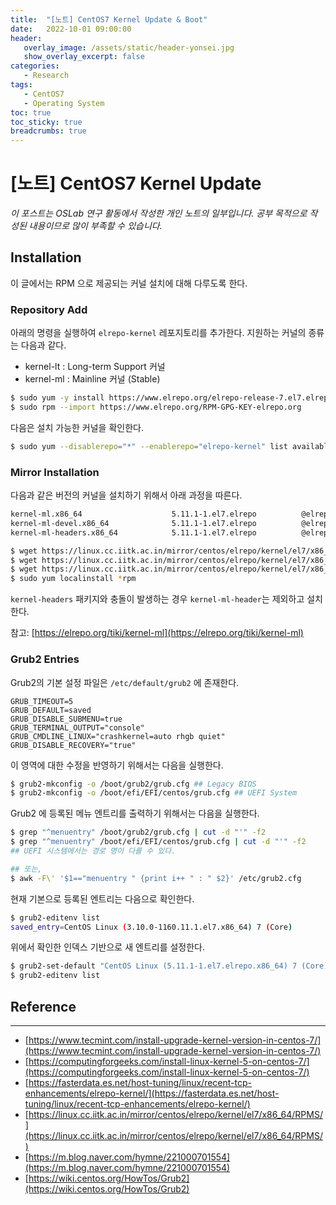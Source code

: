 ```yaml
---
title:  "[노트] CentOS7 Kernel Update & Boot"
date:   2022-10-01 09:00:00
header:
   overlay_image: /assets/static/header-yonsei.jpg
   show_overlay_excerpt: false
categories: 
   - Research
tags:
   - CentOS7
   - Operating System
toc: true
toc_sticky: true
breadcrumbs: true
---
```


# [노트] CentOS7 Kernel Update

*이 포스트는 OSLab 연구 활동에서 작성한 개인 노트의 일부입니다. 공부 목적으로 작성된 내용이므로 많이 부족할 수 있습니다.*

## Installation

이 글에서는 RPM 으로 제공되는 커널 설치에 대해 다루도록 한다.

### Repository Add

아래의 명령을 실행하여 `elrepo-kernel` 레포지토리를 추가한다. 지원하는 커널의 종류는 다음과 같다.

- kernel-lt : Long-term Support 커널
- kernel-ml : Mainline 커널 (Stable)

```bash
$ sudo yum -y install https://www.elrepo.org/elrepo-release-7.el7.elrepo.noarch.rpm
$ sudo rpm --import https://www.elrepo.org/RPM-GPG-KEY-elrepo.org
```

다음은 설치 가능한 커널을 확인한다.

```bash
$ sudo yum --disablerepo="*" --enablerepo="elrepo-kernel" list available | grep kernel-ml
```

### Mirror Installation

다음과 같은 버전의 커널을 설치하기 위해서 아래 과정을 따른다.

```bash
kernel-ml.x86_64                    5.11.1-1.el7.elrepo          @elrepo-kernel
kernel-ml-devel.x86_64              5.11.1-1.el7.elrepo          @elrepo-kernel
kernel-ml-headers.x86_64            5.11.1-1.el7.elrepo          @elrepo-kernel
```

```bash
$ wget https://linux.cc.iitk.ac.in/mirror/centos/elrepo/kernel/el7/x86_64/RPMS/kernel-ml-5.11.1-1.el7.elrepo.x86_64.rpm
$ wget https://linux.cc.iitk.ac.in/mirror/centos/elrepo/kernel/el7/x86_64/RPMS/kernel-ml-devel-5.11.1-1.el7.elrepo.x86_64.rpm
$ wget https://linux.cc.iitk.ac.in/mirror/centos/elrepo/kernel/el7/x86_64/RPMS/kernel-ml-headers-5.11.1-1.el7.elrepo.x86_64.rpm
$ sudo yum localinstall *rpm
```

`kernel-headers` 패키지와 충돌이 발생하는 경우 `kernel-ml-header`는 제외하고 설치한다.

참고: [https://elrepo.org/tiki/kernel-ml](https://elrepo.org/tiki/kernel-ml)

### Grub2 Entries

Grub2의 기본 설정 파일은 `/etc/default/grub2` 에 존재한다.

```
GRUB_TIMEOUT=5
GRUB_DEFAULT=saved
GRUB_DISABLE_SUBMENU=true
GRUB_TERMINAL_OUTPUT="console"
GRUB_CMDLINE_LINUX="crashkernel=auto rhgb quiet"
GRUB_DISABLE_RECOVERY="true"
```

이 영역에 대한 수정을 반영하기 위해서는 다음을 실행한다.

```bash
$ grub2-mkconfig -o /boot/grub2/grub.cfg ## Legacy BIOS
$ grub2-mkconfig -o /boot/efi/EFI/centos/grub.cfg ## UEFI System
```

Grub2 에 등록된 메뉴 엔트리를 출력하기 위해서는 다음을 실행한다.

```bash
$ grep "^menuentry" /boot/grub2/grub.cfg | cut -d "'" -f2
$ grep "^menuentry" /boot/efi/EFI/centos/grub.cfg | cut -d "'" -f2
## UEFI 시스템에서는 경로 명이 다를 수 있다.

## 또는,
$ awk -F\' '$1=="menuentry " {print i++ " : " $2}' /etc/grub2.cfg
```

현재 기본으로 등록된 엔트리는 다음으로 확인한다.

```bash
$ grub2-editenv list
saved_entry=CentOS Linux (3.10.0-1160.11.1.el7.x86_64) 7 (Core)
```

위에서 확인한 인덱스 기반으로 새 엔트리를 설정한다.

```bash
$ grub2-set-default "CentOS Linux (5.11.1-1.el7.elrepo.x86_64) 7 (Core)"
$ grub2-editenv list
```

<!-- ## MLNX_OFED Driver Reinstallation

---

우선 다음과 같이 기존 설치된 드라이버를 제거한다.

```bash
$ sudo /usr/sbin/ofed_uninstall.sh
```

CentOS 계열 el Release 커널은 `--add-kernel-support` 옵션을 지정해야 한다. 해당 드라이버를 [다운로드](https://www.mellanox.com/products/infiniband-drivers/linux/mlnx_ofed) 후 아래와 같이 인스톨러를 실행한다.

```bash
$ sudo ./mlnxofedinstall --add-kernel-support [--without-fw-update]

## 재부팅 후 드라이버 로드
$ sudo /etc/init.d/openibd restart
```

설치 진행이 안되는 경우 다음을 시도한다.

- `GCC` 버전이 지원되는지 로그를 통해 확인.
    
    e.g. 5.11-1 커널은 `GCC 9` 를 필요로 한다.
    
- `--force` 옵션 시도. -->

## Reference

---

- [https://www.tecmint.com/install-upgrade-kernel-version-in-centos-7/](https://www.tecmint.com/install-upgrade-kernel-version-in-centos-7/)
- [https://computingforgeeks.com/install-linux-kernel-5-on-centos-7/](https://computingforgeeks.com/install-linux-kernel-5-on-centos-7/)
- [https://fasterdata.es.net/host-tuning/linux/recent-tcp-enhancements/elrepo-kernel/](https://fasterdata.es.net/host-tuning/linux/recent-tcp-enhancements/elrepo-kernel/)
- [https://linux.cc.iitk.ac.in/mirror/centos/elrepo/kernel/el7/x86_64/RPMS/](https://linux.cc.iitk.ac.in/mirror/centos/elrepo/kernel/el7/x86_64/RPMS/)
- [https://m.blog.naver.com/hymne/221000701554](https://m.blog.naver.com/hymne/221000701554)
- [https://wiki.centos.org/HowTos/Grub2](https://wiki.centos.org/HowTos/Grub2)